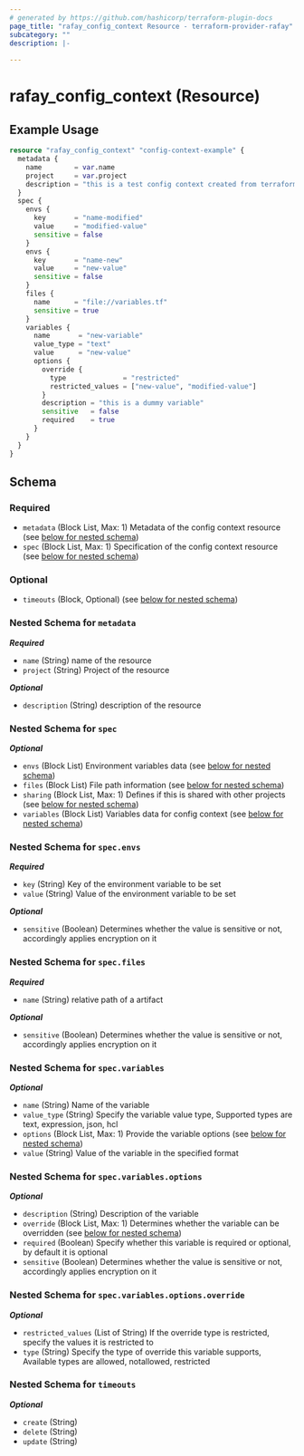 ```yaml
---
# generated by https://github.com/hashicorp/terraform-plugin-docs
page_title: "rafay_config_context Resource - terraform-provider-rafay"
subcategory: ""
description: |-
  
---
```


# rafay_config_context (Resource)



## Example Usage

```terraform
resource "rafay_config_context" "config-context-example" {
  metadata {
    name        = var.name
    project     = var.project
    description = "this is a test config context created from terraform"
  }
  spec {
    envs {
      key       = "name-modified"
      value     = "modified-value"
      sensitive = false
    }
    envs {
      key       = "name-new"
      value     = "new-value"
      sensitive = false
    }
    files {
      name      = "file://variables.tf"
      sensitive = true
    }
    variables {
      name       = "new-variable"
      value_type = "text"
      value      = "new-value"
      options {
        override {
          type              = "restricted"
          restricted_values = ["new-value", "modified-value"]
        }
        description = "this is a dummy variable"
        sensitive   = false
        required    = true
      }
    }
  }
}
```

<!-- schema generated by tfplugindocs -->
## Schema

### Required

- `metadata` (Block List, Max: 1) Metadata of the config context resource (see [below for nested schema](#nestedblock--metadata))
- `spec` (Block List, Max: 1) Specification of the config context resource (see [below for nested schema](#nestedblock--spec))

### Optional

- `timeouts` (Block, Optional) (see [below for nested schema](#nestedblock--timeouts))

<a id="nestedblock--metadata"></a>
### Nested Schema for `metadata`


***Required***

- `name` (String) name of the resource
- `project` (String) Project of the resource

***Optional***

- `description` (String) description of the resource


<a id="nestedblock--spec"></a>
### Nested Schema for `spec`

***Optional***

- `envs` (Block List) Environment variables data (see [below for nested schema](#nestedblock--spec--envs))
- `files` (Block List) File path information (see [below for nested schema](#nestedblock--spec--files))
- `sharing` (Block List, Max: 1) Defines if this is shared with other projects (see [below for nested schema](#nestedblock--spec--sharing))
- `variables` (Block List) Variables data for config context (see [below for nested schema](#nestedblock--spec--variables))

<a id="nestedblock--spec--envs"></a>
### Nested Schema for `spec.envs`

***Required***

- `key` (String) Key of the environment variable to be set
- `value` (String) Value of the environment variable to be set

***Optional***

- `sensitive` (Boolean) Determines whether the value is sensitive or not, accordingly applies encryption on it


<a id="nestedblock--spec--files"></a>
### Nested Schema for `spec.files`

***Required***

- `name` (String) relative path of a artifact

***Optional***

- `sensitive` (Boolean) Determines whether the value is sensitive or not, accordingly applies encryption on it

<a id="nestedblock--spec--variables"></a>
### Nested Schema for `spec.variables`

***Optional***

- `name` (String) Name of the variable
- `value_type` (String) Specify the variable value type, Supported types are text, expression, json, hcl
- `options` (Block List, Max: 1) Provide the variable options (see [below for nested schema](#nestedblock--spec--variables--options))
- `value` (String) Value of the variable in the specified format

<a id="nestedblock--spec--variables--options"></a>
### Nested Schema for `spec.variables.options`

***Optional***

- `description` (String) Description of the variable
- `override` (Block List, Max: 1) Determines whether the variable can be overridden (see [below for nested schema](#nestedblock--spec--variables--options--override))
- `required` (Boolean) Specify whether this variable is required or optional, by default it is optional
- `sensitive` (Boolean) Determines whether the value is sensitive or not, accordingly applies encryption on it

<a id="nestedblock--spec--variables--options--override"></a>
### Nested Schema for `spec.variables.options.override`

***Optional***

- `restricted_values` (List of String) If the override type is restricted, specify the values it is restricted to
- `type` (String) Specify the type of override this variable supports, Available types are allowed, notallowed, restricted


<a id="nestedblock--timeouts"></a>
### Nested Schema for `timeouts`

***Optional***

- `create` (String)
- `delete` (String)
- `update` (String)


